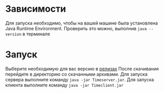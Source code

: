 # Зависимости
Для запуска необходимо, чтобы на вашей машине была установлена Java Runtime Environment. Проверить это можно, выполнив `java --version` в терминале

# Запуск 
Выберите необходимую для вас версию в [релизах](https://github.com/Genatula/kfu-linux-services/releases/)
После скачивания перейдите в директорию со скачанными архивами. Для запуска сервера выполните команду `java -jar Timeserver.jar`. Для запуска клиента выполните команду `java -jar Timeclient.jar`
